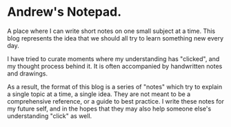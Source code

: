 # Andrew's Notepad.

A place where I can write short notes on one small subject at a time. This blog represents the idea that we should all try to learn something new every day.

I have tried to curate moments where my understanding has "clicked", and my thought process behind it. It is often accompanied by handwritten notes and drawings.

As a result, the format of this blog is a series of "notes" which try to explain a single topic at a time, a single idea. They are not meant to be a comprehensive reference, or a guide to best practice. I write these notes for my future self, and in the hopes that they may also help someone else's understanding "click" as well.